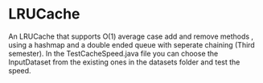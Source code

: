 # LRUCache
An LRUCache that supports O(1) average case add and remove methods , using a hashmap and a double ended queue with seperate chaining (Third semester).
In the TestCacheSpeed.java file you can choose the InputDataset from the existing ones in the datasets folder and test the speed.
